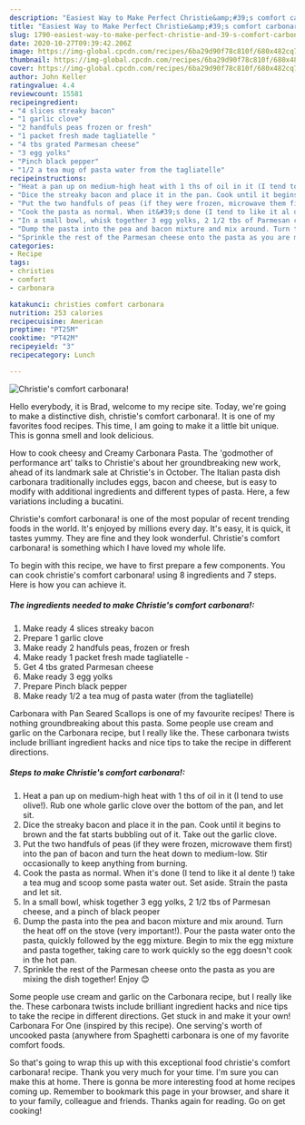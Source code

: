 ```yaml
---
description: "Easiest Way to Make Perfect Christie&amp;#39;s comfort carbonara!"
title: "Easiest Way to Make Perfect Christie&amp;#39;s comfort carbonara!"
slug: 1790-easiest-way-to-make-perfect-christie-and-39-s-comfort-carbonara
date: 2020-10-27T09:39:42.206Z
image: https://img-global.cpcdn.com/recipes/6ba29d90f78c810f/680x482cq70/christies-comfort-carbonara-recipe-main-photo.jpg
thumbnail: https://img-global.cpcdn.com/recipes/6ba29d90f78c810f/680x482cq70/christies-comfort-carbonara-recipe-main-photo.jpg
cover: https://img-global.cpcdn.com/recipes/6ba29d90f78c810f/680x482cq70/christies-comfort-carbonara-recipe-main-photo.jpg
author: John Keller
ratingvalue: 4.4
reviewcount: 15581
recipeingredient:
- "4 slices streaky bacon"
- "1 garlic clove"
- "2 handfuls peas frozen or fresh"
- "1 packet fresh made tagliatelle "
- "4 tbs grated Parmesan cheese"
- "3 egg yolks"
- "Pinch black pepper"
- "1/2 a tea mug of pasta water from the tagliatelle"
recipeinstructions:
- "Heat a pan up on medium-high heat with 1 ths of oil in it (I tend to use olive!). Rub one whole garlic clove over the bottom of the pan, and let sit."
- "Dice the streaky bacon and place it in the pan. Cook until it begins to brown and the fat starts bubbling out of it. Take out the garlic clove."
- "Put the two handfuls of peas (if they were frozen, microwave them first) into the pan of bacon and turn the heat down to medium-low. Stir occasionally to keep anything from burning."
- "Cook the pasta as normal. When it&#39;s done (I tend to like it al dente !) take a tea mug and scoop some pasta water out. Set aside. Strain the pasta and let sit."
- "In a small bowl, whisk together 3 egg yolks, 2 1/2 tbs of Parmesan cheese, and a pinch of black peoper"
- "Dump the pasta into the pea and bacon mixture and mix around. Turn the heat off on the stove (very important!). Pour the pasta water onto the pasta, quickly followed by the egg mixture. Begin to mix the egg mixture and pasta together, taking care to work quickly so the egg doesn&#39;t cook in the hot pan."
- "Sprinkle the rest of the Parmesan cheese onto the pasta as you are mixing the dish together! Enjoy 😊"
categories:
- Recipe
tags:
- christies
- comfort
- carbonara

katakunci: christies comfort carbonara 
nutrition: 253 calories
recipecuisine: American
preptime: "PT25M"
cooktime: "PT42M"
recipeyield: "3"
recipecategory: Lunch

---
```



![Christie&#39;s comfort carbonara!](https://img-global.cpcdn.com/recipes/6ba29d90f78c810f/680x482cq70/christies-comfort-carbonara-recipe-main-photo.jpg)

Hello everybody, it is Brad, welcome to my recipe site. Today, we're going to make a distinctive dish, christie&#39;s comfort carbonara!. It is one of my favorites food recipes. This time, I am going to make it a little bit unique. This is gonna smell and look delicious.

How to cook cheesy and Creamy Carbonara Pasta. The &#39;godmother of performance art&#39; talks to Christie&#39;s about her groundbreaking new work, ahead of its landmark sale at Christie&#39;s in October. The Italian pasta dish carbonara traditionally includes eggs, bacon and cheese, but is easy to modify with additional ingredients and different types of pasta. Here, a few variations including a bucatini.

Christie&#39;s comfort carbonara! is one of the most popular of recent trending foods in the world. It's enjoyed by millions every day. It's easy, it is quick, it tastes yummy. They are fine and they look wonderful. Christie&#39;s comfort carbonara! is something which I have loved my whole life.


To begin with this recipe, we have to first prepare a few components. You can cook christie&#39;s comfort carbonara! using 8 ingredients and 7 steps. Here is how you can achieve it.

<!--inarticleads1-->

##### The ingredients needed to make Christie&#39;s comfort carbonara!:

1. Make ready 4 slices streaky bacon
1. Prepare 1 garlic clove
1. Make ready 2 handfuls peas, frozen or fresh
1. Make ready 1 packet fresh made tagliatelle -
1. Get 4 tbs grated Parmesan cheese
1. Make ready 3 egg yolks
1. Prepare Pinch black pepper
1. Make ready 1/2 a tea mug of pasta water (from the tagliatelle)


Carbonara with Pan Seared Scallops is one of my favourite recipes! There is nothing groundbreaking about this pasta. Some people use cream and garlic on the Carbonara recipe, but I really like the. These carbonara twists include brilliant ingredient hacks and nice tips to take the recipe in different directions. 

<!--inarticleads2-->

##### Steps to make Christie&#39;s comfort carbonara!:

1. Heat a pan up on medium-high heat with 1 ths of oil in it (I tend to use olive!). Rub one whole garlic clove over the bottom of the pan, and let sit.
1. Dice the streaky bacon and place it in the pan. Cook until it begins to brown and the fat starts bubbling out of it. Take out the garlic clove.
1. Put the two handfuls of peas (if they were frozen, microwave them first) into the pan of bacon and turn the heat down to medium-low. Stir occasionally to keep anything from burning.
1. Cook the pasta as normal. When it&#39;s done (I tend to like it al dente !) take a tea mug and scoop some pasta water out. Set aside. Strain the pasta and let sit.
1. In a small bowl, whisk together 3 egg yolks, 2 1/2 tbs of Parmesan cheese, and a pinch of black peoper
1. Dump the pasta into the pea and bacon mixture and mix around. Turn the heat off on the stove (very important!). Pour the pasta water onto the pasta, quickly followed by the egg mixture. Begin to mix the egg mixture and pasta together, taking care to work quickly so the egg doesn&#39;t cook in the hot pan.
1. Sprinkle the rest of the Parmesan cheese onto the pasta as you are mixing the dish together! Enjoy 😊


Some people use cream and garlic on the Carbonara recipe, but I really like the. These carbonara twists include brilliant ingredient hacks and nice tips to take the recipe in different directions. Get stuck in and make it your own! Carbonara For One (inspired by this recipe). One serving&#39;s worth of uncooked pasta (anywhere from Spaghetti carbonara is one of my favorite comfort foods. 

So that's going to wrap this up with this exceptional food christie&#39;s comfort carbonara! recipe. Thank you very much for your time. I'm sure you can make this at home. There is gonna be more interesting food at home recipes coming up. Remember to bookmark this page in your browser, and share it to your family, colleague and friends. Thanks again for reading. Go on get cooking!
